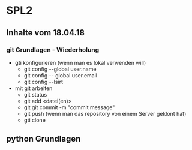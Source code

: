 # SPL2

## Inhalte vom 18.04.18

### git Grundlagen - Wiederholung
* gti konfigurieren (wenn man es lokal verwenden will)
  * git config --global user.name <username>
  * git config -- global user.email <email>
  * git config --lsirt <Konfiguartion anzeigen>
 * mit git arbeiten 
   * git status
   * git add <datei(en)>
   * git git commit -m "commit message"
   * git push (wenn man das repository von einem Server geklont hat)
   * gti clone <URL von dem repository>

## python Grundlagen

